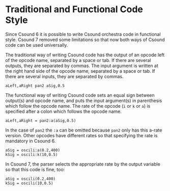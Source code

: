 # Traditional and Functional Code Style

Since Csound 6 it is possible to write Csound orchestra code in functional style. Csound 7 removed some limitations so that now both ways of Csound code can be used universally.

The traditional way of writing Csound code has the output of an opcode left of the opcode name, separated by a space or tab. If there are several outputs, they are separated by commas. The input argument is written at the right hand side of the opcode name, separated by a space or tab. If there are several inputs, they are separated by commas.

`aLeft,aRight pan2 aSig,0.5`

The functional way of writing Csound code sets an equal sign between output(s) and opcode name, and puts the input argument(s) in parenthesis which follow the opcode name. The rate of the opcode (`i` or `k` or `a`) is specified after a colon which follows the opcode name.

`aLeft,aRight = pan2:a(aSig,0.5)`

In the case of `pan2` the `:a` can be omitted because `pan2` only has this a-rate version. Other opcodes have different rates so that specifying the rate is mandatory in Csound 6. 

```
aSig = oscili:a(0.2,400)
kSig = oscili:k(10,0.5)
```

In Csound 7, the parser selects the appropriate rate by the output variable so that this code is fine, too:

```
aSig = oscili(0.2,400)
kSig = oscili(10,0.5)
```
